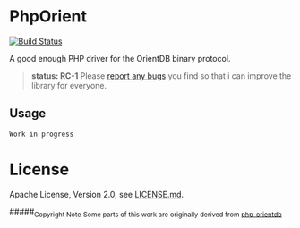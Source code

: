 # PhpOrient

[![Build Status](https://travis-ci.org/Ostico/PhpOrient.svg?branch=master)](https://travis-ci.org/Ostico/PhpOrient)

A good enough PHP driver for the OrientDB binary protocol.


> **status: RC-1**
> Please [report any bugs](https://github.com/Ostico/PhpOrient/issues) you find so that i can improve the library for everyone.

## Usage

    Work in progress

# License

Apache License, Version 2.0, see [LICENSE.md](./LICENSE.md).

#####<sub>Copyright Note</sub>
<sub>Some parts of this work are originally derived from [php-orientdb](https://github.com/codemix/php-orientdb)</sub>
